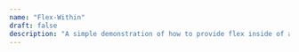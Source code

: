 ```yaml
---
name: "Flex-Within"
draft: false
description: "A simple demonstration of how to provide flex inside of an existing application."
---
```

